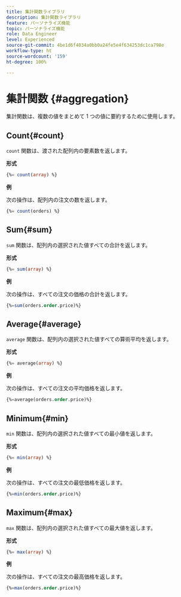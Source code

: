 ```yaml
---
title: 集計関数ライブラリ
description: 集計関数ライブラリ
feature: パーソナライズ機能
topic: パーソナライズ機能
role: Data Engineer
level: Experienced
source-git-commit: 4be1d6f4034a0bb0a24fe5e4f634253dc1ca798e
workflow-type: ht
source-wordcount: '159'
ht-degree: 100%

---
```


# 集計関数 {#aggregation}

集計関数は、複数の値をまとめて 1 つの値に要約するために使用します。

## Count{#count}

`count` 関数は、渡された配列内の要素数を返します。

**形式**

```sql
{%= count(array) %}
```

**例**

次の操作は、配列内の注文の数を返します。

```sql
{%= count(orders) %}
```

## Sum{#sum}

`sum` 関数は、配列内の選択された値すべての合計を返します。

**形式**

```sql
{%= sum(array) %}
```

**例**

次の操作は、すべての注文の価格の合計を返します。

```sql
{%=sum(orders.order.price)%}
```

## Average{#average}

`average` 関数は、配列内の選択された値すべての算術平均を返します。

**形式**

```sql
{%= average(array) %}
```

**例**

次の操作は、すべての注文の平均価格を返します。

```sql
{%=average(orders.order.price)%}
```

## Minimum{#min}

`min` 関数は、配列内の選択された値すべての最小値を返します。

**形式**

```sql
{%= min(array) %}
```

**例**

次の操作は、すべての注文の最低価格を返します。

```sql
{%=min(orders.order.price)%}
```

## Maximum{#max}

`max` 関数は、配列内の選択された値すべての最大値を返します。

**形式**

```sql
{%= max(array) %}
```

**例**

次の操作は、すべての注文の最高価格を返します。

```sql
{%=max(orders.order.price)%}
```
